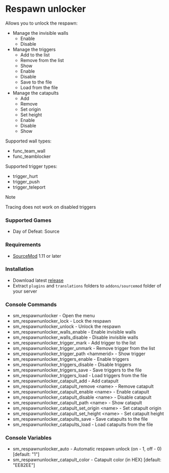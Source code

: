 # Respawn unlocker

Allows you to unlock the respawn:

* Manage the invisible walls
    * Enable
    * Disable
* Manage the triggers
    * Add to the list
    * Remove from the list
    * Show
    * Enable
    * Disable
    * Save to the file
    * Load from the file
* Manage the catapults
    * Add
    * Remove
    * Set origin
    * Set height
    * Enable
    * Disable
    * Show

Supported wall types:

* func_team_wall
* func_teamblocker

Supported trigger types:

* trigger_hurt
* trigger_push
* trigger_teleport

> [!NOTE]
> Tracing does not work on disabled triggers

### Supported Games

* Day of Defeat: Source

### Requirements

* [SourceMod](https://www.sourcemod.net) 1.11 or later

### Installation

* Download latest [release](https://github.com/dronelektron/respawn-unlocker/releases)
* Extract `plugins` and `translations` folders to `addons/sourcemod` folder of your server

### Console Commands

* sm_respawnunlocker - Open the menu
* sm_respawnunlocker_lock - Lock the respawn
* sm_respawnunlocker_unlock - Unlock the respawn
* sm_respawnunlocker_walls_enable - Enable invisible walls
* sm_respawnunlocker_walls_disable - Disable invisible walls
* sm_respawnunlocker_trigger_mark - Add trigger to the list
* sm_respawnunlocker_trigger_unmark - Remove trigger from the list
* sm_respawnunlocker_trigger_path &lt;hammerid&gt; - Show trigger
* sm_respawnunlocker_triggers_enable - Enable triggers
* sm_respawnunlocker_triggers_disable - Disable triggers
* sm_respawnunlocker_triggers_save - Save triggers to the file
* sm_respawnunlocker_triggers_load - Load triggers from the file
* sm_respawnunlocker_catapult_add - Add catapult
* sm_respawnunlocker_catapult_remove &lt;name&gt; - Remove catapult
* sm_respawnunlocker_catapult_enable &lt;name&gt; - Enable catapult
* sm_respawnunlocker_catapult_disable &lt;name&gt; - Disable catapult
* sm_respawnunlocker_catapult_path &lt;name&gt; - Show catapult
* sm_respawnunlocker_catapult_set_origin &lt;name&gt; - Set catapult origin
* sm_respawnunlocker_catapult_set_height &lt;name&gt; - Set catapult height
* sm_respawnunlocker_catapults_save - Save catapults to the file
* sm_respawnunlocker_catapults_load - Load catapults from the file

### Console Variables

* sm_respawnunlocker_auto - Automatic respawn unlock (on - 1, off - 0) [default: "1"]
* sm_respawnunlocker_catapult_color - Catapult color (in HEX) [default: "EE82EE"]
